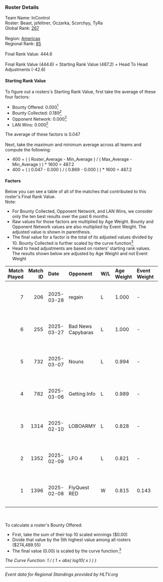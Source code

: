 ### Roster Details<br />
Team Name: InControl<br />
Roster: Beast, jsfeltner, Oczarka, Scorchyy, TyRa<br />
Global Rank: [267](../../standings_global_2025_04_07.md)<br />
<br />
Region: [Americas]( ../../standings_americas_2025_04_07.md)<br />
Regional Rank: [85]( ../../standings_americas_2025_04_07.md)<br />
<br />
Final Rank Value:  444.6<br />
<br />
Final Rank Value (444.6) = Starting Rank Value (487.2) + Head To Head Adjustments (-42.6)<br />

#### Starting Rank Value<br />
To figure out a rosters's Starting Rank Value, first take the average of these four factors:<br />
- Bounty Offered: 0.000[<sup>1</sup>](#table2)
- Bounty Collected: 0.189[<sup>2</sup>](#table1)
- Opponent Network: 0.000[<sup>2</sup>](#table1)
- LAN Wins: 0.000[<sup>2</sup>](#table1)

The average of these factors is 0.047<br />
<br />
Next, take the maximum and minimum average across all teams and compute the following:<br />
- 400 + ( ( Roster_Average - Min_Average ) / ( Max_Average - Min_Average ) ) * 1600 = 487.2
- 400 + ( ( 0.047 - 0.000 ) / ( 0.869 - 0.000 ) ) * 1600 = 487.2


#### Factors<br />
Below you can see a table of all of the matches that contributed to this roster's Final Rank Value.<br />
Note:<br />

- For Bounty Collected, Opponent Network, and LAN Wins, we consider only the ten best results over the past 6 months.
- Raw values for those factors are multiplied by Age Weight. Bounty and Opponent Network values are also multiplied by Event Weight. The adjusted value is shown in parenthesis.
- The final value for a factor is the total of its adjusted values divided by 10. Bounty Collected is further scaled by the curve function[<sup>3</sup>](#curveFunction)
- Head to head adjustments are based on rosters' starting rank values. The results shown below are adjusted by Age Weight and not Event Weight
<span id="table1"></span><br />


| Match Played | Match ID | Date       | Opponent           | W/L | Age Weight | Event Weight | Bounty Collected | Opponent Network | LAN Wins  | H2H Adj. | Roster                                    |
| -: | -: | :- | :- | :- | :- | :- | :- | :- | :- | -: | :- |
|            7 |      206 | 2025-03-28 | regain             | L   | 1.000      | -            | -                | -                | -         |   -12.70 | Beast, jsfeltner, Oczarka, Scorchyy, TyRa |
|            6 |      255 | 2025-03-27 | Bad News Capybaras | L   | 1.000      | -            | -                | -                | -         |   -10.40 | Beast, jsfeltner, Oczarka, Scorchyy, TyRa |
|            5 |      732 | 2025-03-07 | Nouns              | L   | 0.994      | -            | -                | -                | -         |    -5.12 | Beast, DYLAN, jsfeltner, toxsty, TyRa     |
|            4 |      782 | 2025-03-06 | Getting Info       | L   | 0.989      | -            | -                | -                | -         |   -14.88 | Beast, DYLAN, jsfeltner, toxsty, TyRa     |
|            3 |     1314 | 2025-02-10 | LOBOARMY           | L   | 0.828      | -            | -                | -                | -         |    -6.87 | Beast, DYLAN, jsfeltner, milo, TyRa       |
|            2 |     1352 | 2025-02-09 | LFO 4              | L   | 0.821      | -            | -                | -                | -         |    -8.76 | Beast, DYLAN, jsfeltner, TyRa, Wilky      |
|            1 |     1396 | 2025-02-08 | FlyQuest RED       | W   | 0.815      | 0.143        | 0.004 (0.001)    | 0.003 (0.000)    | 0 (0.000) |    16.14 | Beast, DYLAN, jsfeltner, milo, TyRa       |

<br />
<span id="table2"></span><br />
To calculate a roster's Bounty Offered:<br />

- First, take the sum of their top 10 scaled winnings ($0.00)
- Divide that value by the 5th highest value among all rosters ($274,489.55)
- The final value (0.00) is scaled by the curve function.[<sup>3</sup>](#curveFunction)

<span id="curveFunction"></span>_The Curve Function: 1 / ( 1 + abs( log10( x ) ) )_<br />

---
_Event data for Regional Standings provided by HLTV.org_<br />

